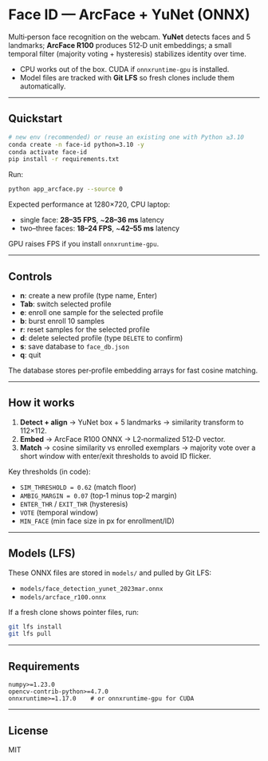 # Face ID — ArcFace + YuNet (ONNX)

Multi‑person face recognition on the webcam. **YuNet** detects faces and 5 landmarks; **ArcFace R100** produces 512‑D unit embeddings; a small temporal filter (majority voting + hysteresis) stabilizes identity over time.

- CPU works out of the box. CUDA if `onnxruntime-gpu` is installed.
- Model files are tracked with **Git LFS** so fresh clones include them automatically.

---

## Quickstart

```bash
# new env (recommended) or reuse an existing one with Python ≥3.10
conda create -n face-id python=3.10 -y
conda activate face-id
pip install -r requirements.txt
```

Run:
```bash
python app_arcface.py --source 0
```

Expected performance at 1280×720, CPU laptop:
- single face: **28–35 FPS**, ~**28–36 ms** latency
- two–three faces: **18–24 FPS**, ~**42–55 ms** latency

GPU raises FPS if you install `onnxruntime-gpu`.

---

## Controls

- **n**: create a new profile (type name, Enter)
- **Tab**: switch selected profile
- **e**: enroll one sample for the selected profile
- **b**: burst enroll 10 samples
- **r**: reset samples for the selected profile
- **d**: delete selected profile (type `DELETE` to confirm)
- **s**: save database to `face_db.json`
- **q**: quit

The database stores per‑profile embedding arrays for fast cosine matching.

---

## How it works

1) **Detect + align** → YuNet box + 5 landmarks → similarity transform to 112×112.  
2) **Embed** → ArcFace R100 ONNX → L2‑normalized 512‑D vector.  
3) **Match** → cosine similarity vs enrolled exemplars → majority vote over a short window with enter/exit thresholds to avoid ID flicker.

Key thresholds (in code):
- `SIM_THRESHOLD = 0.62` (match floor)
- `AMBIG_MARGIN = 0.07`  (top‑1 minus top‑2 margin)
- `ENTER_THR` / `EXIT_THR` (hysteresis)
- `VOTE` (temporal window)
- `MIN_FACE` (min face size in px for enrollment/ID)

---

## Models (LFS)

These ONNX files are stored in `models/` and pulled by Git LFS:
- `models/face_detection_yunet_2023mar.onnx`
- `models/arcface_r100.onnx`

If a fresh clone shows pointer files, run:
```bash
git lfs install
git lfs pull
```

---

## Requirements

```
numpy>=1.23.0
opencv-contrib-python>=4.7.0
onnxruntime>=1.17.0    # or onnxruntime-gpu for CUDA
```

---

## License

MIT
